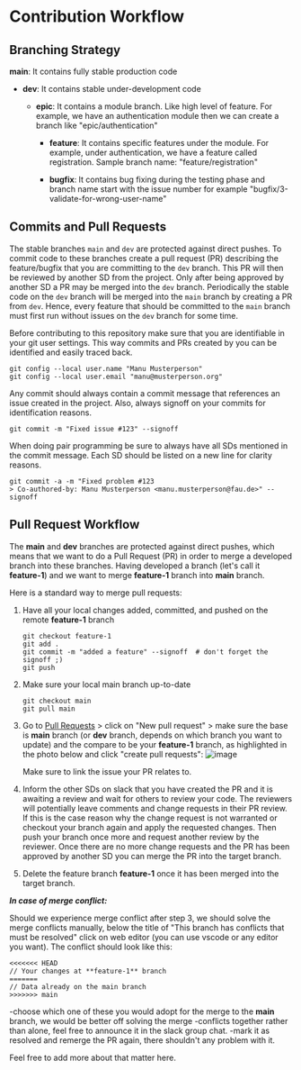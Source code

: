 <!--
SPDX-License-Identifier: MIT
SPDX-FileCopyrightText: 2023 Ruchita Nathani
SPDX-FileCopyrightText: 2023 Ahmed Sheta
-->

# Contribution Workflow

## Branching Strategy

**main**: It contains fully stable production code

- **dev**: It contains stable under-development code

  - **epic**: It contains a module branch. Like high level of feature. For example, we have an authentication module then we can create a branch like "epic/authentication"

    - **feature**: It contains specific features under the module. For example, under authentication, we have a feature called registration. Sample branch name: "feature/registration"

    - **bugfix**: It contains bug fixing during the testing phase and branch name start with the issue number for example "bugfix/3-validate-for-wrong-user-name"

## Commits and Pull Requests

The stable branches `main` and `dev` are protected against direct pushes. To commit code to these branches create a pull request (PR) describing the feature/bugfix that you are committing to the `dev` branch. This PR will then be reviewed by another SD from the project. Only after being approved by another SD a PR may be merged into the `dev` branch. Periodically the stable code on the `dev` branch will be merged into the `main` branch by creating a PR from `dev`. Hence, every feature that should be committed to the `main` branch must first run without issues on the `dev` branch for some time.

Before contributing to this repository make sure that you are identifiable in your git user settings. This way commits and PRs created by you can be identified and easily traced back.

```[bash]
git config --local user.name "Manu Musterperson"
git config --local user.email "manu@musterperson.org"
```

Any commit should always contain a commit message that references an issue created in the project. Also, always signoff on your commits for identification reasons.

```[bash]
git commit -m "Fixed issue #123" --signoff
```

When doing pair programming be sure to always have all SDs mentioned in the commit message. Each SD should be listed on a new line for clarity reasons.

```[bash]
git commit -a -m "Fixed problem #123
> Co-authored-by: Manu Musterperson <manu.musterperson@fau.de>" --signoff
```

## Pull Request Workflow

The **main** and **dev** branches are protected against direct pushes, which means that we want to do a Pull Request (PR) in order to merge a developed branch into these branches. Having developed a branch (let's call it **feature-1**) and we want to merge **feature-1** branch into **main** branch.

Here is a standard way to merge pull requests:

1. Have all your local changes added, committed, and pushed on the remote **feature-1** branch

   ```[bash]
   git checkout feature-1
   git add .
   git commit -m "added a feature" --signoff  # don't forget the signoff ;)
   git push
   ```

2. Make sure your local main branch up-to-date

   ```[bash]
   git checkout main
   git pull main
   ```

3. Go to [Pull Requests](https://github.com/amosproj/amos2023ws06-sales-lead-qualifier/pulls) > click on "New pull request" > make sure the base is **main** branch (or **dev** branch, depends on which branch you want to update) and the compare to be your **feature-1** branch, as highlighted in the photo below and click "create pull requests":
   ![image](https://github.com/amosproj/amos2023ws06-sales-lead-qualifier/assets/95130956/3eceb19d-bdb7-41bd-aa58-07ed7fb6148a)

   Make sure to link the issue your PR relates to.

4. Inform the other SDs on slack that you have created the PR and it is awaiting a review and wait for others to review your code. The reviewers will potentially leave comments and change requests in their PR review. If this is the case reason why the change request is not warranted or checkout your branch again and apply the requested changes. Then push your branch once more and request another review by the reviewer. Once there are no more change requests and the PR has been approved by another SD you can merge the PR into the target branch.

5. Delete the feature branch **feature-1** once it has been merged into the target branch.

_**In case of merge conflict:**_

Should we experience merge conflict after step 3, we should solve the merge conflicts manually, below the title of "This branch has conflicts that must be resolved" click on web editor (you can use vscode or any editor you want).
The conflict should look like this:

```[bash]
<<<<<<< HEAD
// Your changes at **feature-1** branch
=======
// Data already on the main branch
>>>>>>> main
```

-choose which one of these you would adopt for the merge to the **main** branch, we would be better off solving the merge -conflicts together rather than alone, feel free to announce it in the slack group chat.
-mark it as resolved and remerge the PR again, there shouldn't any problem with it.

Feel free to add more about that matter here.